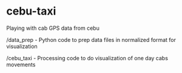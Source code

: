 # cebu-taxi
Playing with cab GPS data from cebu

/data_prep - Python code to prep data files in normalized format for visualization

/cebu_taxi - Processing code to do visualization of one day cabs movements
